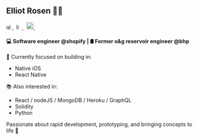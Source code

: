 ## Elliot Rosen 👨🏻‍
<p>
  <a href="https://github.com/elliot-rosen" rel="nofollow noreferrer">
    <img width=15 height=15 src="https://user-images.githubusercontent.com/56521664/205449109-3053d8fa-8788-4f4b-a74b-630d574dd65b.png" alt="github">
  </a>&nbsp;
  <a href="https://www.linkedin.com/in/elliot-rosen-tx" rel="nofollow noreferrer">
      <img width=15 height=15  src="https://i.stack.imgur.com/gVE0j.png" alt="linkedin">  
  </a>&nbsp;
  <a href="https://stackoverflow.com/users/14665527/elliot" rel="nofollow noreferrer">
    <img width=20 height=20 src="https://user-images.githubusercontent.com/56521664/205448630-804ca0bf-0bdf-4a42-ada8-3f38c10d729f.png" alt="stack overflow">
  </a>&nbsp;

</p>


#### 💻 Software engineer @shopify | 🛢 Former o&g reservoir engineer @bhp

🔮 Currently focused on building in:
- Native iOS
- React Native

📚 Also interested in:
- React / nodeJS / MongoDB / Heroku / GraphQL
- Solidity
- Python

Passionate about rapid development, prototyping, and bringing concepts to life 🌱
